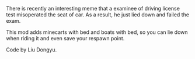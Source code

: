 There is recently an interesting meme that a examinee of driving license test misoperated the seat of car. As a result, he just lied down and failed the exam.

This mod adds minecarts with bed and boats with bed, so you can lie down when riding it and even save your respawn point.

Code by Liu Dongyu.